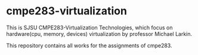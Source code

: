 # cmpe283-virtualization

This is SJSU CMPE283-Virtualization Technologies, which focus on hardware(cpu, memory, devices) virtualization by professor Michael Larkin. 

This repository contains all works for the assignments of cmpe283.  



